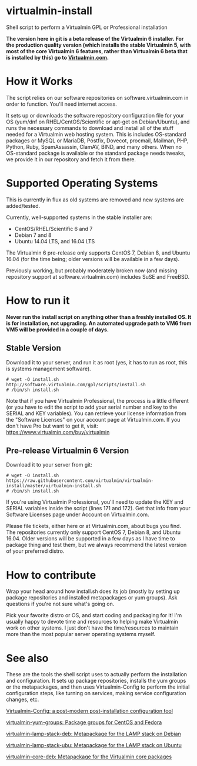 # virtualmin-install
Shell script to perform a Virtualmin GPL or Professional installation

**The version here in git is a beta release of the Virtualmin 6 installer. For the production quality version (which installs the stable Virtualmin 5, with most of the core Virtualmin 6 features, rather than Virtualmin 6 beta that is installed by this) go to [Virtualmin.com](https://www.virtualmin.com/download).**

# How it Works
The script relies on our software repositories on software.virtualmin.com in order to function. You'll need internet access.

It sets up or downloads the software repository configuration file for your OS (yum/dnf on RHEL/CentOS/Scientific or 
apt-get on Debian/Ubuntu), and runs the necessary commands to download and install all of the stuff needed for a
Virtualmin web hosting system. This is includes OS-standard packages or MySQL or MariaDB, Postfix, Dovecot, procmail,
Mailman, PHP, Python, Ruby, SpamAssassin, ClamAV, BIND, and many others. When no OS-standard package is available or
the standard package needs tweaks, we provide it in our repository and fetch it from there.

# Supported Operating Systems
This is currently in flux as old systems are removed and new systems are added/tested.

Currently, well-supported systems in the stable installer are:

  - CentOS/RHEL/Scientific 6 and 7
  - Debian 7 and 8
  - Ubuntu 14.04 LTS, and 16.04 LTS
  
The Virtualmin 6 pre-release only supports CentOS 7, Debian 8, and Ubuntu 16.04 (for the time being; older versions will be available in a few days).
  
Previously working, but probably moderately broken now (and missing repository support at software.virtualmin.com) includes SuSE and FreeBSD.

# How to run it

**Never run the install script on anything other than a freshly installed OS. It is for installation, not upgrading. An automated upgrade path to VM6 from VM5 will be provided in a couple of days.**

## Stable Version

Download it to your server, and run it as root (yes, it has to run as root, this is systems management software).

    # wget -O install.sh http://software.virtualmin.com/gpl/scripts/install.sh
    # /bin/sh install.sh

Note that if you have Virtualmin Professional, the process is a little different (or you have to edit the script to add your serial number and key to the SERIAL and KEY variables). You can retrieve your license information from the 
"Software Licenses" on your account page at Virtualmin.com. If you don't have Pro but want to get it, visit:
https://www.virtualmin.com/buy/virtualmin

## Pre-release Virtualmin 6 Version

Download it to your server from git:

    # wget -O install.sh https://raw.githubusercontent.com/virtualmin/virtualmin-install/master/virtualmin-install.sh
    # /bin/sh install.sh
    
If you're using Virtualmin Professional, you'll need to update the KEY and SERIAL variables inside the script (lines 171 and 172). Get that info from your Software Licenses page under Account on Virtualmin.com.

Please file tickets, either here or at Virtualmin.com, about bugs you find. The repositories currently only support CentOS 7, Debian 8, and Ubuntu 16.04. Older versions will be supported in a few days as I have time to package thing and test them, but we always recommend the latest version of your preferred distro.

# How to contribute

Wrap your head around how install.sh does its job (mostly by setting up package repositories and installed metapackages or yum groups). Ask questions if you're not sure what's going on.

Pick your favorite distro or OS, and start coding and packaging for it! I'm usually happy to devote time and resources 
to helping make Virtualmin work on other systems. I just don't have the time/resources to maintain more than the 
most popular server operating systems myself.

# See also

These are the tools the shell script uses to actually perform the installation and configuration. It sets up package repositories, installs the yum groups or the metapackages, and then uses Virtualmin-Config to perform the initial configuration steps, like turning on services, making service configuration changes, etc.

[Virtualmin-Config: a post-modern post-installation configuration tool](https://github.com/virtualmin/Virtualmin-Config)

[virtualmin-yum-groups: Package groups for CentOS and Fedora](https://github.com/virtualmin/virtualmin-yum-groups)

[virtualmin-lamp-stack-deb: Metapackage for the LAMP stack on Debian](https://github.com/virtualmin/virtualmin-lamp-stack-deb)

[virtualmin-lamp-stack-ubu: Metapackage for the LAMP stack on Ubuntu](https://github.com/virtualmin/virtualmin-lamp-stack-ubu)

[virtualmin-core-deb: Metapackage for the Virtualmin core packages](https://github.com/virtualmin/virtualmin-core-deb)
